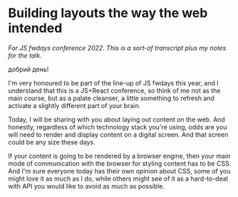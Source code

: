 # Building layouts the way the web intended

*For JS fwdays conference 2022. This is a sort-of transcript plus my notes for the talk.*

добрий день!

I'm very honoured to be part of the line-up of JS fwdays this year, and I understand that this is a JS+React conference, so think of me not as the main course, but as a palate cleanser, a little something to refresh and activate a slightly different part of your brain.

Today, I will be sharing with you about laying out content on the web. And honestly, regardless of which technology stack you're using, odds are you will need to render and display content on a digital screen. And that screen could be any size these days.

If your content is going to be rendered by a browser engine, then your main mode of communication with the browser for styling content has to be CSS. And I'm sure everyone today has their own opinion about CSS, some of you might love it as much as I do, while others might see of it as a hard-to-deal with API you would like to avoid as much as possible.

